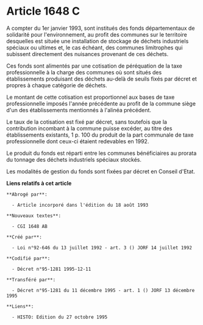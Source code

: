 # Article 1648 C

A compter du 1er janvier 1993, sont institués des fonds départementaux de solidarité pour l'environnement, au profit des
communes sur le territoire desquelles est située une installation de stockage de déchets industriels spéciaux ou ultimes et,
le cas échéant, des communes limitrophes qui subissent directement des nuisances provenant de ces déchets.

Ces fonds sont alimentés par une cotisation de péréquation de la taxe professionnelle à la charge des communes où sont situés
des établissements produisant des déchets au-delà de seuils fixés par décret et propres à chaque catégorie de déchets.

Le montant de cette cotisation est proportionnel aux bases de taxe professionnelle imposés l'année précédente au profit de la
commune siège d'un des établissements mentionnés à l'alinéa précédent.

Le taux de la cotisation est fixé par décret, sans toutefois que la contribution incombant à la commune puisse excéder, au
titre des établissements existants, 1 p. 100 du produit de la part communale de taxe professionnelle dont ceux-ci étaient
redevables en 1992.

Le produit du fonds est réparti entre les communes bénéficiaires au prorata du tonnage des déchets industriels spéciaux
stockés.

Les modalités de gestion du fonds sont fixées par décret en Conseil d'Etat.

**Liens relatifs à cet article**

	**Abrogé par**:

	  - Article incorporé dans l'édition du 18 août 1993

	**Nouveaux textes**:

	  - CGI 1648 AB

	**Créé par**:

	  - Loi n°92-646 du 13 juillet 1992 - art. 3 () JORF 14 juillet 1992

	**Codifié par**:

	  - Décret n°95-1281 1995-12-11

	**Transféré par**:

	  - Décret n°95-1281 du 11 décembre 1995 - art. 1 () JORF 13 décembre 1995

	**Liens**:

	  - HISTO: Edition du 27 octobre 1995
